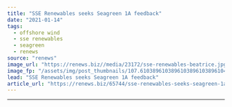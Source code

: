 ```yaml
---
title: "SSE Renewables seeks Seagreen 1A feedback"
date: "2021-01-14"
tags: 
  - offshore wind
  - sse renewables
  - seagreen
  - renews
source: "renews"
image_url: "https://renews.biz//media/23172/sse-renewables-beatrice.jpg?mode=crop&width=770&heightratio=0.6103896103896103896103896104&slimmage=true"
image_fp: "/assets/img/post_thumbnails/107.6103896103896103896103896104&slimmage=true"
lead: "SSE Renewables seeks Seagreen 1A feedback"
article_url: "https://renews.biz/65744/sse-renewables-seeks-seagreen-1a-feedback/"
---
```


---
